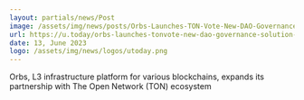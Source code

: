 ```yaml
---
layout: partials/news/Post
image: /assets/img/news/posts/Orbs-Launches-TON-Vote-New-DAO-Governance-Solution-on-The-Open-Network.jpg
url: https://u.today/orbs-launches-tonvote-new-dao-governance-solution-on-the-open-network?amp
date: 13, June 2023
logo: /assets/img/news/logos/utoday.png
---
```


Orbs, L3 infrastructure platform for various blockchains, expands its partnership with The Open Network (TON) ecosystem
